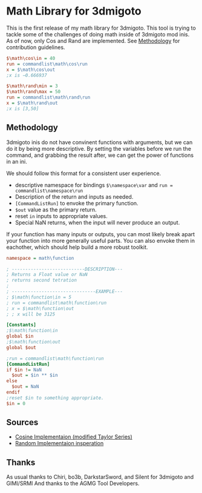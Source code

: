 # Math Library for 3dmigoto

This is the first release of my math library for 3dmigoto.
This tool is trying to tackle some of the challenges of doing math inside of 3dmigoto mod inis.
As of now, only Cos and Rand are implemented. See [Methodology](#Methodology) for contribution guidelines.
```ini
$\math\cos\in = 40
run = commandlist\math\cos\run
x = $\math\cos\out
;x is −0.666937

$\math\rand\min = 3
$\math\rand\max = 50
run = commandlist\math\rand\run
x = $\math\rand\out
;x is [3,50]
```

## Methodology

3dmigoto inis do not have convinent functions with arguments, but we can do it by being more descriptive.
By setting the variables before we run the command, and grabbing the result after, we can get the power of functions in an ini.

We should follow this format for a consistent user experience.
- descriptive namespace for bindings `$\namespace\var` and `run = commandlist\namespace\run`
- Description of the return and inputs as needed.
- `[CommandListRun]` to envoke the primary function.
- `$out` value as the primary return.
- reset `in` inputs to appropriate values.
- Special NaN returns, when the input will never produce an output.

If your function has many inputs or outputs, you can most likely break apart your function into more generally useful parts.
You can also envoke them in eachother, which should help build a more robust toolkit.

```ini
namespace = math\function

; ---------------------------DESCRIPTION---
; Returns a Float value or NaN
; returns second tetration
;
; -------------------------------EXAMPLE---
; $\math\function\in = 5
; run = commandlist\math\function\run
; x = $\math\function\out
; ; x will be 3125

[Constants]
;$\math\function\in
global $in
;$\math\function\out
global $out

;run = commandlist\math\function\run
[CommandListRun]
if $in != NaN
  $out = $in ** $in
else
  $out = NaN
endif
;reset $in to something appropriate.
$in = 0
```

## Sources
- [Cosine Implementaion (modified Taylor Series)](https://github-wiki-see.page/m/gehrigwilcox/C-Standard-Library/wiki/cos_)
- [Random Implementaion insperation](https://stackoverflow.com/a/10625698)

## Thanks
As usual thanks to Chiri, bo3b, DarkstarSword, and Silent for 3dmigoto and GIMI/SRMI
And thanks to the AGMG Tool Developers.
